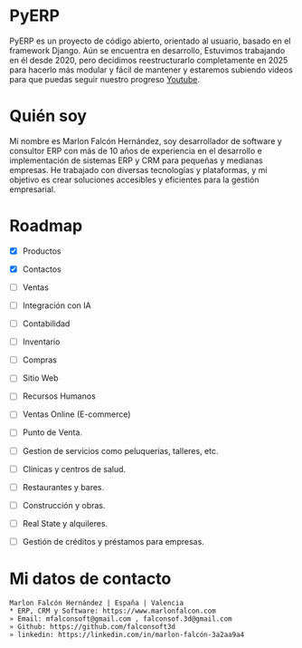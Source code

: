 # PyERP
PyERP es un proyecto de código abierto, orientado al usuario, basado en el framework Django. Aún se encuentra en desarrollo, Estuvimos trabajando en él desde 2020, pero decidimos reestructurarlo completamente en 2025 para hacerlo más modular y fácil de mantener y estaremos subiendo videos para que puedas seguir nuestro progreso [Youtube](https://www.youtube.com/channel/UCM93kgnjXu393jgKjjSkUjQ).


# Quién soy
Mi nombre es Marlon Falcón Hernández, soy desarrollador de software y consultor ERP con más de 10 años de experiencia en el desarrollo e implementación de sistemas ERP y CRM para pequeñas y medianas empresas. He trabajado con diversas tecnologías y plataformas, y mi objetivo es crear soluciones accesibles y eficientes para la gestión empresarial.

# Roadmap
- [x] Productos 
- [x] Contactos 
- [ ] Ventas
- [ ] Integración con IA
- [ ] Contabilidad
- [ ] Inventario
- [ ] Compras
- [ ] Sitio Web
- [ ] Recursos Humanos
- [ ] Ventas Online (E-commerce)
- [ ] Punto de Venta.
- [ ] Gestion de servicios como peluquerías, talleres, etc.
- [ ] Clinicas y centros de salud.
- [ ] Restaurantes y bares.
- [ ] Construcción y obras.
- [ ] Real State y alquileres.
- [ ] Gestión de créditos y préstamos para empresas.



# Mi datos de contacto
```
Marlon Falcón Hernández | España | Valencia
* ERP, CRM y Software: https://www.marlonfalcon.com
» Email: mfalconsoft@gmail.com , falconsof.3d@gmail.com
» Github: https://github.com/falconsoft3d
» linkedin: https://linkedin.com/in/marlon-falcón-3a2aa9a4
```


